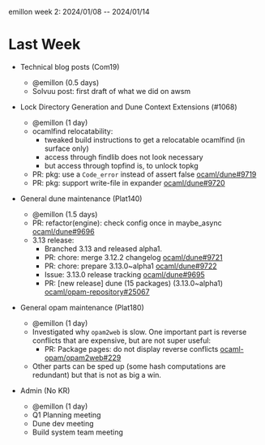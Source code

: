 emillon week 2: 2024/01/08 -- 2024/01/14

# Last Week

- Technical blog posts (Com19)
  - @emillon (0.5 days)
  - Solvuu post: first draft of what we did on awsm

- Lock Directory Generation and Dune Context Extensions (#1068)
  - @emillon (1 day)
  - ocamlfind relocatability:
    - tweaked build instructions to get a relocatable ocamlfind (in surface only)
    - access through findlib does not look necessary
    - but access through topfind is, to unlock topkg
  - PR: pkg: use a `Code_error` instead of assert false [ocaml/dune#9719](https://github.com/ocaml/dune/pull/9719)
  - PR: pkg: support write-file in expander [ocaml/dune#9720](https://github.com/ocaml/dune/pull/9720)

- General dune maintenance (Plat140)
  - @emillon (1.5 days)
  - PR: refactor(engine): check config once in maybe_async [ocaml/dune#9696](https://github.com/ocaml/dune/pull/9696)
  - 3.13 release:
    - Branched 3.13 and released alpha1.
    - PR: chore: merge 3.12.2 changelog [ocaml/dune#9721](https://github.com/ocaml/dune/pull/9721)
    - PR: chore: prepare 3.13.0~alpha1 [ocaml/dune#9722](https://github.com/ocaml/dune/pull/9722)
    - Issue: 3.13.0 release tracking [ocaml/dune#9695](https://github.com/ocaml/dune/issues/9695)
    - PR: [new release] dune (15 packages) (3.13.0~alpha1) [ocaml/opam-repository#25067](https://github.com/ocaml/opam-repository/pull/25067)

- General opam maintenance (Plat180)
  - @emillon (1 day)
  - Investigated why `opam2web` is slow. One important part is reverse conflicts that are expensive, but are not super useful:
    - PR: Package pages: do not display reverse conflicts [ocaml-opam/opam2web#229](https://github.com/ocaml-opam/opam2web/pull/229)
  - Other parts can be sped up (some hash computations are redundant) but that is not as big a win.

- Admin (No KR)
  - @emillon (1 day)
  - Q1 Planning meeting
  - Dune dev meeting
  - Build system team meeting
